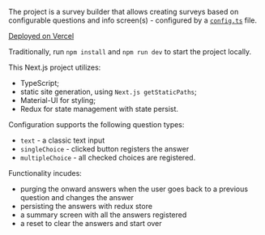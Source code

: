 The project is a survey builder that allows creating surveys based on configurable questions and info screen(s) - configured by a [`config.ts`](src/app/data/config.ts) file.

[Deployed on Vercel](https://questionnaire-rose.vercel.app)

Traditionally, run `npm install` and `npm run dev` to start the project locally.

This Next.js project utilizes:
- TypeScript;
- static site generation, using `Next.js getStaticPaths`;
- Material-UI for styling;
- Redux for state management with state persist.

Configuration supports the following question types:
- `text` - a classic text input
- `singleChoice` - clicked button registers the answer
- `multipleChoice` - all checked choices are registered.

Functionality incudes:
- purging the onward answers when the user goes back to a previous question and changes the answer
- persisting the answers with redux store
- a summary screen with all the answers registered
- a reset to clear the answers and start over
